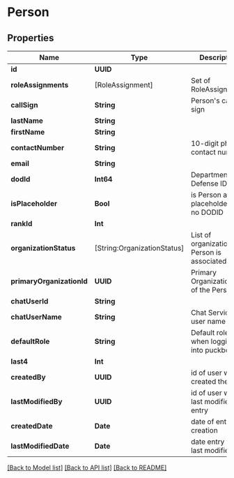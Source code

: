 # Person

## Properties
Name | Type | Description | Notes
------------ | ------------- | ------------- | -------------
**id** | **UUID** |  | [optional] 
**roleAssignments** | [RoleAssignment] | Set of RoleAssignments | [optional] 
**callSign** | **String** | Person&#39;s call sign | [optional] 
**lastName** | **String** |  | [optional] 
**firstName** | **String** |  | [optional] 
**contactNumber** | **String** | 10-digit phone contact number | [optional] 
**email** | **String** |  | [optional] 
**dodId** | **Int64** | Department of Defense ID | [optional] 
**isPlaceholder** | **Bool** | is Person a placeholder with no DODID | 
**rankId** | **Int** |  | [optional] 
**organizationStatus** | [String:OrganizationStatus] | List of organizations Person is associated with | [optional] 
**primaryOrganizationId** | **UUID** | Primary Organization Obj of the Person | [optional] 
**chatUserId** | **String** |  | [optional] 
**chatUserName** | **String** | Chat Service user name | [optional] 
**defaultRole** | **String** | Default role when logging into puckboard | [optional] 
**last4** | **Int** |  | [optional] 
**createdBy** | **UUID** | id of user who created the entry | [optional] 
**lastModifiedBy** | **UUID** | id of user who last modified the entry | [optional] 
**createdDate** | **Date** | date of entry creation | [optional] 
**lastModifiedDate** | **Date** | date entry was last modified | [optional] 

[[Back to Model list]](../README.md#documentation-for-models) [[Back to API list]](../README.md#documentation-for-api-endpoints) [[Back to README]](../README.md)


